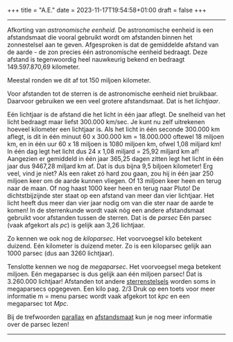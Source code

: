 +++
title = "A.E."
date = 2023-11-17T19:54:58+01:00
draft = false
+++

-------------------------------------------------------------------------

Afkorting van *astronomische eenheid*. De astronomische eenheid is een
afstandsmaat die vooral gebruikt wordt om afstanden binnen het
zonnestelsel aan te geven. Afgesproken is dat de gemiddelde afstand van de
aarde -  de zon precies één astronomische eenheid bedraagt. Deze afstand is
tegenwoordig heel nauwkeurig bekend en bedraagt 149.597.870,69
kilometer.

Meestal ronden we dit af tot 150 miljoen kilometer.

Voor afstanden tot de sterren is de astronomische eenheid niet
bruikbaar. Daarvoor gebruiken we een veel grotere afstandsmaat. Dat is
het *lichtjaar*.

Eén lichtjaar is de afstand die het licht in één jaar aflegt. De
snelheid van het licht bedraagt maar liefst 300.000 km/sec. Je kunt nu
zelf uitrekenen hoeveel kilometer een lichtjaar is. Als het licht in één
seconde 300.000 km aflegt, is dit in één minuut 60 x 300.000 km =
18.000.000 oftewel 18 miljoen km, en in één uur 60 x 18 miljoen is 1080
miljoen km, ofwel 1,08 miljard km! In één dag legt het licht dus 24 x
1,08 miljard = 25,92 miljard km af! Aangezien er gemiddeld in één jaar
365,25 dagen zitten legt het licht in één jaar dus 9467,28 miljard km
af. Dat is dus bijna 9,5 biljoen kilometer! Erg veel, vind je niet? Als
een raket zó hard zou gaan, zou hij in één jaar 250 miljoen keer om de
aarde kunnen vliegen. Of 13 miljoen keer heen en terug naar de maan. Of
nog haast 1000 keer heen en terug naar Pluto! De dichtstbijzijnde ster
staat op een afstand van meer dan vier lichtjaar. Het licht heeft dus
meer dan vier jaar nodig om van die ster naar de aarde te komen! In de
sterrenkunde wordt vaak nóg een andere afstandsmaat gebruikt voor
afstanden tussen de sterren. Dat is de *parsec* Eén parsec (vaak
afgekort als *pc*) is gelijk aan 3,26 lichtjaar.

Zo kennen we ook nog de *kiloparsec*. Het voorvoegsel kilo betekent
duizend. Eén kilometer is duizend meter. Zo is een kiloparsec gelijk aan
1000 parsec (dus aan 3260 lichtjaar).

Tenslotte kennen we nog de *megaparsec*. Het voorvoegsel mega betekent
miljoen. Eén megaparsec is dus gelijk aan één miljoen parsec! Dat is
3.260.000 lichtjaar! Afstanden tot andere
[sterrenstelsels](/encyclopedie-draft/sterrenstelsel) worden soms in megaparsecs
opgegeven. Een kilo pag. 2/3 Druk op een toets voor meer informatie m =
menu parsec wordt vaak afgekort tot *kpc* en een megaparsec tot *Mpc*.

Bij de trefwoorden [parallax](/encyclopedie-draft/parallax) en
[afstandsmaat](/encyclopedie-draft/afstandsmaat) kun je nog meer informatie over de
parsec lezen!

--------------------------------------------------------------------------------
